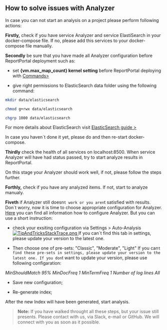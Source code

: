 ## How to solve issues with Analyzer

In case you can not start an analysis on a project please perform following actions:

**Firstly,**
check if you have service Analyzer and service ElastiSearch in your docker-compose file.
If no, please add this services to your docker-compose file manually.



**Secondly**
be sure that you have made all Analyzer configuration before ReportPortal deployment such as:

* set **{vm.max_map_count} kernel setting** before ReportPortal deploying with [Commands>](https://www.elastic.co/guide/en/elasticsearch/reference/6.1/docker.html#docker-cli-run-prod-mode)

* give right permissions to ElasticSearch data folder using the following command:

```bash
mkdir data/elasticsearch
```

```bash
chmod g+rwx data/elasticsearch
```

```bash
chgrp 1000 data/elasticsearch
```

For more details about ElasticSearch visit [ElasticSearch guide >](https://www.elastic.co/guide/en/elasticsearch/reference/6.1/docker.html#_notes_for_production_use_and_defaults)

In case you haven`t done it yet, please do and then re-start docker-compose.

**Thirdly** 
check the health of all services on localhost:8500. 
When service Analyzer will have had status passed, try to start analyze results in ReportPortal.

On this stage your Analyzer should work well, if not, please follow the steps further.

**Forthly,**
check if you have any analyzed items. If not, start to analyze manualy.

**Fiveth**
if Analyzer still doesn`t work or you aren`t satisfied with results. 
Don`t worry, now it is time to choose appropriate configuration for Analyzer. 
[Here](http://reportportal.io/docs/Auto-Analysis-of-launches%3Econfigure-elasticsearch-settings) you can find all information how to configure Analyzer.
But you can use a short instruction:

* check your exsiting configuration via Settings > Auto-Analysis
[ ![TipAndTricksStackTrace.png](Images/userGuide/AnalysisConfigurations.png) ](Images/userGuide/AnalysisConfigurations.png)
If you can`t find this tab in settings, please update your version to the latest one. 

* Then choose one of pre-sets: "Classic", "Moderate", "Light"
If you can`t find these pre-sets in settings, please update your version to the latest one.
If you don`t want to update your version, please use following configaration:

*MinShouldMatch 95%
MinDocFreq 1
MinTermFreq 1
Number of log lines All*

* Save new configuration;

* Re-generate index;

After the new Index will have been generated, start analysis.

>**Note:** If you have walked throught all these steps, but your issue still presents. Please contact with us, via Slack, e-mail or GitHub.
We will connect with you as soon as it possible.
